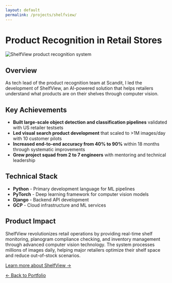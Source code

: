 ```yaml
---
layout: default
permalink: /projects/shelfview/
---
```


<div class="section" markdown="1">

# Product Recognition in Retail Stores

<div class="project-hero">
  <img src="/assets/images/shelfview.avif" alt="ShelfView product recognition system">
</div>

## Overview

As tech lead of the product recognition team at Scandit, I led the development of ShelfView, an AI-powered solution that helps retailers understand what products are on their shelves through computer vision.

## Key Achievements

- **Built large-scale object detection and classification pipelines** validated with US retailer testsets
- **Led visual search product development** that scaled to >1M images/day with 10 customer pilots
- **Increased end-to-end accuracy from 40% to 90%** within 18 months through systematic improvements
- **Grew project squad from 2 to 7 engineers** with mentoring and technical leadership

## Technical Stack

- **Python** - Primary development language for ML pipelines
- **PyTorch** - Deep learning framework for computer vision models
- **Django** - Backend API development
- **GCP** - Cloud infrastructure and ML services

## Product Impact

ShelfView revolutionizes retail operations by providing real-time shelf monitoring, planogram compliance checking, and inventory management through advanced computer vision technology. The system processes millions of images daily, helping major retailers optimize their shelf space and reduce out-of-stock scenarios.

[Learn more about ShelfView →](https://www.scandit.com/products/shelfview/)

<div class="navigation-links">
  <a href="/" class="nav-link">← Back to Portfolio</a>
</div>

</div>